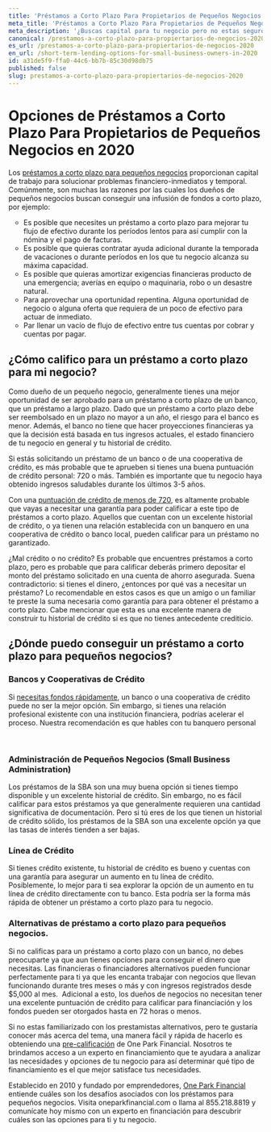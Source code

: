 ```yaml
---
title: 'Préstamos a Corto Plazo Para Propietarios de Pequeños Negocios en 2020'
meta_title: 'Préstamos a Corto Plazo Para Propietarios de Pequeños Negocios en 2020'
meta_description: '¿Buscas capital para tu negocio pero no estas seguro en donde debes buscar? Nosotros te traemos las opciones para prestamos de negocio a corto plazo en 2020.'
canonical: /prestamos-a-corto-plazo-para-propiertarios-de-negocios-2020
es_url: /prestamos-a-corto-plazo-para-propiertarios-de-negocios-2020
en_url: /short-term-lending-options-for-small-business-owners-in-2020
id: a31de5f9-ffa0-44c6-bb7b-85c30d98db75
published: false
slug: prestamos-a-corto-plazo-para-propiertarios-de-negocios-2020
---
```

<h1>Opciones de Pr&eacute;stamos a Corto Plazo Para Propietarios de Peque&ntilde;os Negocios en 2020</h1>

<p>Los <a href="https://www.oneparkfinancial.com/es/preaprob">pr&eacute;stamos a corto plazo para peque&ntilde;os negocios</a> proporcionan capital de trabajo para solucionar problemas financiero-inmediatos y temporal. Com&uacute;nmente, son muchas las razones por las cuales los due&ntilde;os de peque&ntilde;os negocios buscan conseguir una infusi&oacute;n de fondos a corto plazo, por ejemplo:</p>

<ul style="list-style:circle;padding-left:30px;margin-bottom:30px;">
<li>Es posible que necesites un pr&eacute;stamo a corto plazo para mejorar tu flujo de efectivo durante los per&iacute;odos lentos para as&iacute; cumplir con la n&oacute;mina y el pago de facturas.</li>
<li>Es posible que quieras contratar ayuda adicional durante la temporada de vacaciones o durante per&iacute;odos en los que tu negocio alcanza su m&aacute;xima capacidad.</li>
<li>Es posible que quieras amortizar exigencias financieras producto de una emergencia; aver&iacute;as en equipo o maquinaria, robo o un desastre natural.</li>
<li>Para aprovechar una oportunidad repentina. Alguna oportunidad de negocio o alguna oferta que requiera de un poco de efectivo para actuar de inmediato.</li>
<li>Par llenar un vac&iacute;o de flujo de efectivo entre tus cuentas por cobrar y cuentas por pagar.</li>
</ul>

<h2>&iquest;C&oacute;mo califico para un pr&eacute;stamo a corto plazo para mi negocio?</h2>

<p>Como due&ntilde;o de un peque&ntilde;o negocio, generalmente tienes una mejor oportunidad de ser aprobado para un pr&eacute;stamo a corto plazo de un banco, que un pr&eacute;stamo a largo plazo. Dado que un pr&eacute;stamo a corto plazo debe ser reembolsado en un plazo no mayor a un a&ntilde;o, el riesgo para el banco es menor. Adem&aacute;s, el banco no tiene que hacer proyecciones financieras ya que la decisi&oacute;n est&aacute; basada en tus ingresos actuales, el estado financiero de tu negocio en general y tu historial de cr&eacute;dito.</p>

<p>Si est&aacute;s solicitando un pr&eacute;stamo de un banco o de una cooperativa de cr&eacute;dito, es m&aacute;s probable que te aprueben si tienes una buena puntuaci&oacute;n de cr&eacute;dito personal: 720 o m&aacute;s. Tambi&eacute;n es importante que tu negocio haya obtenido ingresos saludables durante los &uacute;ltimos 3-5 a&ntilde;os.</p>

<p>Con una <a href="https://www.oneparkfinancial.com/es/articulos/que-prestamos-para-negocios-existen-para-un-puntaje-de-credito-de-600">puntuaci&oacute;n de cr&eacute;dito de menos de 720</a>, es altamente probable que vayas a necesitar una garant&iacute;a para poder calificar a este tipo de pr&eacute;stamos a corto plazo. Aquellos que cuentan con un excelente historial de cr&eacute;dito, o ya tienen una relaci&oacute;n establecida con un banquero en una cooperativa de cr&eacute;dito o banco local, pueden calificar para un pr&eacute;stamo no garantizado.</p>

<p>&iquest;Mal cr&eacute;dito o no cr&eacute;dito? Es probable que encuentres pr&eacute;stamos a corto plazo, pero es probable que para calificar deber&aacute;s primero depositar el monto del pr&eacute;stamo solicitado en una cuenta de ahorro asegurada. Suena contradictorio: si tienes el dinero, &iquest;entonces por qu&eacute; vas a necesitar un pr&eacute;stamo? Lo recomendable en estos casos es que un amigo o un familiar te preste la suma necesaria como garant&iacute;a para para obtener el pr&eacute;stamo a corto plazo. Cabe mencionar que esta es una excelente manera de construir tu historial de cr&eacute;dito si es que no tienes antecedente crediticio.</p>

<h2>&iquest;D&oacute;nde puedo conseguir un pr&eacute;stamo a corto plazo para peque&ntilde;os negocios?</h2>

<h3>Bancos y Cooperativas de Cr&eacute;dito</h3>

<p>Si <a href="https://www.oneparkfinancial.com/es/preaprob">necesitas fondos r&aacute;pidamente</a>, un banco o una cooperativa de cr&eacute;dito puede no ser la mejor opci&oacute;n. Sin embargo, si tienes una relaci&oacute;n profesional existente con una instituci&oacute;n financiera, podr&iacute;as acelerar el proceso. Nuestra recomendaci&oacute;n es que hables con tu banquero personal</p>
<p><strong>&nbsp;</strong></p>

<h3>Administraci&oacute;n de Peque&ntilde;os Negocios (Small Business Administration)</h3>

<p>Los pr&eacute;stamos de la SBA son una muy buena opci&oacute;n si tienes tiempo disponible y un excelente historial de cr&eacute;dito. Sin embargo, no es f&aacute;cil calificar para estos pr&eacute;stamos ya que generalmente requieren una cantidad significativa de documentaci&oacute;n. Pero si t&uacute; eres de los que tienen un historial de cr&eacute;dito s&oacute;lido, los pr&eacute;stamos de la SBA son una excelente opci&oacute;n ya que las tasas de inter&eacute;s tienden a ser bajas.</p>

<h3>L&iacute;nea de Cr&eacute;dito</h3>

<p>Si tienes cr&eacute;dito existente, tu historial de cr&eacute;dito es bueno y cuentas con una garant&iacute;a para asegurar un aumento en tu l&iacute;nea de cr&eacute;dito. Posiblemente, lo mejor para ti sea explorar la opci&oacute;n de un aumento en tu l&iacute;nea de cr&eacute;dito directamente con tu banco. Esta podr&iacute;a ser la forma m&aacute;s r&aacute;pida de obtener un pr&eacute;stamo a corto plazo para tu negocio.</p>

<h3>Alternativas de pr&eacute;stamo a corto plazo para peque&ntilde;os negocios.</h3>

<p>Si no calificas para un pr&eacute;stamo a corto plazo con un banco, no debes preocuparte ya que aun tienes opciones para conseguir el dinero que necesitas. Las financieras o financiadores alternativos pueden funcionar perfectamente para ti ya que les encanta trabajar con negocios que llevan funcionando durante tres meses o m&aacute;s y con ingresos registrados desde $5,000 al mes. &nbsp;Adicional a esto, los due&ntilde;os de negocios no necesitan tener una excelente puntuaci&oacute;n de cr&eacute;dito para calificar para financiaci&oacute;n y los fondos pueden ser otorgados hasta en 72 horas o menos.</p>

<p>Si no estas familiarizado con los prestamistas alternativos, pero te gustar&iacute;a conocer m&aacute;s acerca del tema, una manera f&aacute;cil y r&aacute;pida de hacerlo es obteniendo una <a href="https://www.oneparkfinancial.com/es/preaprob">pre-calificaci&oacute;n</a> de One Park Financial. Nosotros te brindamos acceso a un experto en financiamiento que te ayudara a analizar las necesidades y opciones de tu negocio para as&iacute; determinar qu&eacute; tipo de financiamiento es el que mejor satisface tus necesidades.</p>

<p>Establecido en 2010 y fundado por emprendedores, <a href="https://www.oneparkfinancial.com/es/preaprob">One Park Financial</a> entiende cu&aacute;les son los desaf&iacute;os asociados con los pr&eacute;stamos para peque&ntilde;os negocios. Visita oneparkfinancial.com o llama al 855.218.8819 y comun&iacute;cate hoy mismo con un experto en financiaci&oacute;n para descubrir cu&aacute;les son las opciones para ti y tu negocio.</p>
<p>&nbsp;</p>